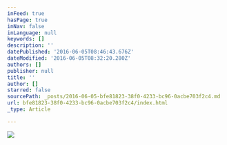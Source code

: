 ```yaml
---
inFeed: true
hasPage: true
inNav: false
inLanguage: null
keywords: []
description: ''
datePublished: '2016-06-05T08:46:43.676Z'
dateModified: '2016-06-05T08:32:20.280Z'
authors: []
publisher: null
title: ''
author: []
starred: false
sourcePath: _posts/2016-06-05-bfe81823-38f0-4233-bc96-0acbe703f2c4.md
url: bfe81823-38f0-4233-bc96-0acbe703f2c4/index.html
_type: Article

---
```

![](https://the-grid-user-content.s3-us-west-2.amazonaws.com/9461a333-23a2-4cfc-b84c-d2cb73f84462.jpg)